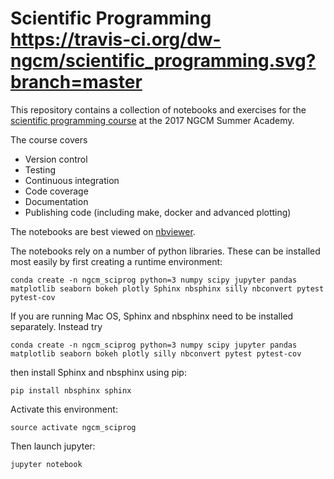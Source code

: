 # Scientific Programming  https://travis-ci.org/dw-ngcm/scientific_programming.svg?branch=master

This repository contains a collection of notebooks and exercises for the [scientific programming course](http://ngcm.soton.ac.uk/summer-academy/sciprog.html) at the 2017 NGCM Summer Academy.

The course covers
- Version control
- Testing
- Continuous integration
- Code coverage
- Documentation
- Publishing code (including make, docker and advanced plotting)

The notebooks are best viewed on [nbviewer](https://nbviewer.jupyter.org/github/harpolea/scientific_programming).

The notebooks rely on a number of python libraries. These can be installed most easily by first creating a runtime environment:

    conda create -n ngcm_sciprog python=3 numpy scipy jupyter pandas matplotlib seaborn bokeh plotly Sphinx nbsphinx silly nbconvert pytest pytest-cov   

If you are running Mac OS, Sphinx and nbsphinx need to be installed separately. Instead try

    conda create -n ngcm_sciprog python=3 numpy scipy jupyter pandas matplotlib seaborn bokeh plotly silly nbconvert pytest pytest-cov

then install Sphinx and nbsphinx using pip:

    pip install nbsphinx sphinx

Activate this environment:

    source activate ngcm_sciprog

Then launch jupyter:

    jupyter notebook
